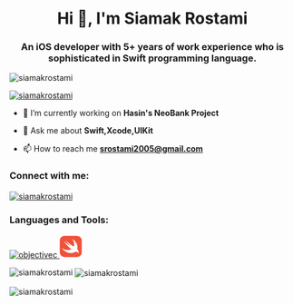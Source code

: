 <h1 align="center">Hi 👋, I'm Siamak Rostami</h1>
<h3 align="center">An iOS developer with 5+ years of work experience who is sophisticated in Swift programming language.</h3>

<p align="left"> <img src="https://komarev.com/ghpvc/?username=siamakrostami&label=Profile%20views&color=0e75b6&style=flat" alt="siamakrostami" /> </p>

<p align="left"> <a href="https://github.com/ryo-ma/github-profile-trophy"><img src="https://github-profile-trophy.vercel.app/?username=siamakrostami" alt="siamakrostami" /></a> </p>

- 🔭 I’m currently working on **Hasin's NeoBank Project**

- 💬 Ask me about **Swift,Xcode,UIKit**

- 📫 How to reach me **srostami2005@gmail.com**

<h3 align="left">Connect with me:</h3>
<p align="left">
<a href="https://linkedin.com/in/siamakrostami" target="blank"><img align="center" src="https://raw.githubusercontent.com/rahuldkjain/github-profile-readme-generator/master/src/images/icons/Social/linked-in-alt.svg" alt="siamakrostami" height="30" width="40" /></a>
</p>

<h3 align="left">Languages and Tools:</h3>
<p align="left"> <a href="https://developer.apple.com/library/archive/documentation/Cocoa/Conceptual/ProgrammingWithObjectiveC/Introduction/Introduction.html" target="_blank" rel="noreferrer"> <img src="https://www.vectorlogo.zone/logos/apple_objectivec/apple_objectivec-icon.svg" alt="objectivec" width="40" height="40"/> </a> <a href="https://developer.apple.com/swift/" target="_blank" rel="noreferrer"> <img src="https://raw.githubusercontent.com/devicons/devicon/master/icons/swift/swift-original.svg" alt="swift" width="40" height="40"/> </a> </p>

<p><img align="left" src="https://github-readme-stats.vercel.app/api/top-langs?username=siamakrostami&show_icons=true&locale=en&layout=compact" alt="siamakrostami" /></p>

<p>&nbsp;<img align="center" src="https://github-readme-stats.vercel.app/api?username=siamakrostami&show_icons=true&locale=en" alt="siamakrostami" /></p>

<p><img align="center" src="https://github-readme-streak-stats.herokuapp.com/?user=siamakrostami&" alt="siamakrostami" /></p>



